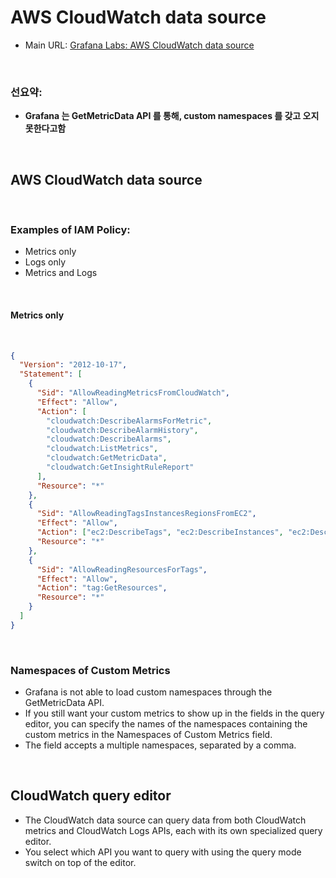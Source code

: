 # AWS CloudWatch data source

- Main URL: [Grafana Labs: AWS CloudWatch data source](https://grafana.com/docs/grafana/v8.4/datasources/aws-cloudwatch/)

<br>


### 선요약:

- **Grafana 는 GetMetricData API 를 통해, custom namespaces 를 갖고 오지 못한다고함**


<br>

## AWS CloudWatch data source


<br>

### Examples of IAM Policy:

- Metrics only
- Logs only
- Metrics and Logs

<br>


#### Metrics only

<br>



```json
{
  "Version": "2012-10-17",
  "Statement": [
    {
      "Sid": "AllowReadingMetricsFromCloudWatch",
      "Effect": "Allow",
      "Action": [
        "cloudwatch:DescribeAlarmsForMetric",
        "cloudwatch:DescribeAlarmHistory",
        "cloudwatch:DescribeAlarms",
        "cloudwatch:ListMetrics",
        "cloudwatch:GetMetricData",
        "cloudwatch:GetInsightRuleReport"
      ],
      "Resource": "*"
    },
    {
      "Sid": "AllowReadingTagsInstancesRegionsFromEC2",
      "Effect": "Allow",
      "Action": ["ec2:DescribeTags", "ec2:DescribeInstances", "ec2:DescribeRegions"],
      "Resource": "*"
    },
    {
      "Sid": "AllowReadingResourcesForTags",
      "Effect": "Allow",
      "Action": "tag:GetResources",
      "Resource": "*"
    }
  ]
}
```


<br>


### Namespaces of Custom Metrics

- Grafana is not able to load custom namespaces through the GetMetricData API. 
- If you still want your custom metrics to show up in the fields in the query editor, you can specify the names of the namespaces containing the custom metrics in the Namespaces of Custom Metrics field. 
- The field accepts a multiple namespaces, separated by a comma.

<br>


## CloudWatch query editor

- The CloudWatch data source can query data from both CloudWatch metrics and CloudWatch Logs APIs, each with its own specialized query editor. 
- You select which API you want to query with using the query mode switch on top of the editor.











<br>